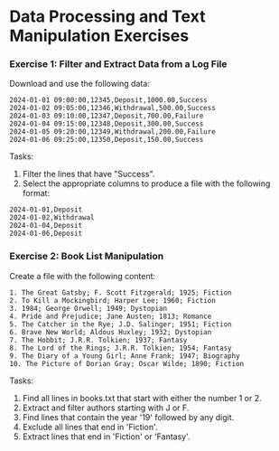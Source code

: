 # Data Processing and Text Manipulation Exercises

### Exercise 1: Filter and Extract Data from a Log File

Download and use the following data:

```plaintext
2024-01-01 09:00:00,12345,Deposit,1000.00,Success
2024-01-02 09:05:00,12346,Withdrawal,500.00,Success
2024-01-03 09:10:00,12347,Deposit,700.00,Failure
2024-01-04 09:15:00,12348,Deposit,300.00,Success
2024-01-05 09:20:00,12349,Withdrawal,200.00,Failure
2024-01-06 09:25:00,12350,Deposit,150.00,Success
```
Tasks:
1. Filter the lines that have "Success".
2. Select the appropriate columns to produce a file with the following format:

```plaintext
2024-01-01,Deposit
2024-01-02,Withdrawal
2024-01-04,Deposit
2024-01-06,Deposit
```

### Exercise 2: Book List Manipulation

Create a file with the following content:
```plaintext
1. The Great Gatsby; F. Scott Fitzgerald; 1925; Fiction
2. To Kill a Mockingbird; Harper Lee; 1960; Fiction
3. 1984; George Orwell; 1949; Dystopian
4. Pride and Prejudice; Jane Austen; 1813; Romance
5. The Catcher in the Rye; J.D. Salinger; 1951; Fiction
6. Brave New World; Aldous Huxley; 1932; Dystopian
7. The Hobbit; J.R.R. Tolkien; 1937; Fantasy
8. The Lord of the Rings; J.R.R. Tolkien; 1954; Fantasy
9. The Diary of a Young Girl; Anne Frank; 1947; Biography
10. The Picture of Dorian Gray; Oscar Wilde; 1890; Fiction
```
Tasks:
1. Find all lines in books.txt that start with either the number 1 or 2.
2. Extract and filter authors starting with J or F.
3. Find lines that contain the year '19' followed by any digit.
4. Exclude all lines that end in 'Fiction'.
5. Extract lines that end in 'Fiction' or 'Fantasy'.


